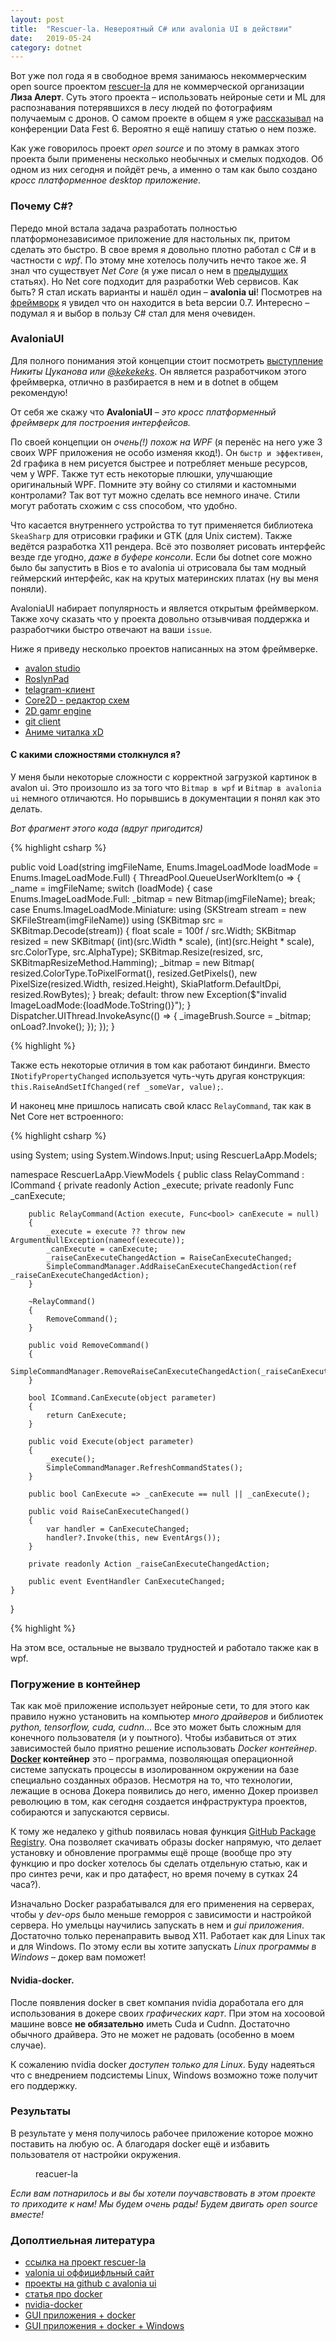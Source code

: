 ```yaml
---
layout: post
title:  "Rescuer-la. Невероятный C# или avalonia UI в действии"
date:   2019-05-24
category: dotnet
---
```

<p class="intro"><span class="dropcap">В</span>от уже пол года я в свободное время занимаюсь некоммерческим open source проектом <a href="https://github.com/gosha20777/rescuer-la">rescuer-la</a> для не коммерческой организации <b>Лиза Алерт</b>. Суть этого проекта – использовать нейроные сети и ML для распознавания потерявшихся в лесу людей по фотографиям получаемым с дронов. О самом проекте в общем я уже <a href="https://vk.com/away.php?to=https%3A%2F%2Fyoutu.be%2FRQrjbAUoPNk%3Ft%3D6270&post=84719544_1061&cc_key=">рассказывал</a> на конференции Data Fest 6. Вероятно я ещё напишу статью о нем позже.</p>

Как уже говорилось проект *open source* и по этому в рамках этого проекта были применены несколько необычных и смелых подходов. Об одном из них сегодня и пойдёт речь, а именно о там как было создано *кросс платформенное desktop приложение*.

### Почему C#?

Передо мной встала задача разработать полностью платформонезависимое приложение для настольных пк, притом сделать это быстро. В свое время я довольно плотно работал с C# и в частности с *wpf*. По этому мне хотелось получить нечто такое же. Я знал что существует *Net Core* (я уже писал о нем в [предыдущих](https://gosha20777.github.io/event/2018/10/22/dotnet-core21/) статьях). Но Net core подходит для разработки Web сервисов. Как быть? Я стал искать варианты и нашёл один – **avalonia ui**! Посмотрев на [фреймворк](http://avaloniaui.net/) я увидел что он находится в beta версии 0.7. Интересно – подумал я и выбор в пользу C# стал для меня очевиден.

### AvaloniaUI

Для полного понимания этой концепции стоит посмотреть [выступление](https://youtu.be/8qzqweimcFs) *Никиты Цуканова или [@kekekeks](https://github.com/kekekeks)*. Он является разработчиком этого фреймверка, отлично в разбирается в нем и в dotnet в общем рекомендую!

От себя же скажу что **AvaloniaUI** – *это кросс платформенный фреймверк для построения интерфейсов.*

По своей концепции он *очень(!) похож на WPF* (я перенёс на него уже 3 своих WPF приложения не особо изменяя ккод!). Он `быстр и эффективен`, 2d графика в нем рисуется быстрее и потребляет меньше ресурсов, чем у WPF. Также тут есть некоторые плюшки, улучшающие оригинальный WPF. Помните эту войну со стилями и кастомными контролами? Так вот тут можно сделать все немного иначе. Стили могут работать схожим с css способом, что удобно.

Что касается внутреннего устройства то тут применяется библиотека `SkeaSharp` для отрисовки графики и GTK (для Unix систем). Также ведётся разработка X11 рендера. Всё это позволяет рисовать интерфейс везде где угодно, *даже в буфере консоли*. Если бы dotnet core можно было бы запустить в Bios е то avalonia ui отрисовала бы там модный геймерский интерфейс, как на крутых материнских платах (ну вы меня поняли).

AvaloniaUI набирает популярность и является открытым фреймверком. Также хочу сказать что у проекта довольно отзывчивая поддержка и разработчики быстро отвечают на ваши `issue`.

Ниже я приведу несколько проектов написанных на этом фреймверке.

 - [avalon studio](https://github.com/VitalElement/AvalonStudio)
 - [RoslynPad](https://github.com/aelij/RoslynPad)
 - [telagram-клиент](https://github.com/egramtel/egram.tel)
 - [Core2D - редактор схем](https://github.com/wieslawsoltes/Core2D)
 - [2D gamr engine](https://github.com/Kermalis/PokemonBattleEngine)
 - [git client](https://github.com/worldbeater/Camelotia)
 - [Аниме читалка xD](https://github.com/MonkAlex/MangaReader)

#### С какими сложностями столкнулся я?

У меня были некоторые сложности с корректной загрузкой картинок в avalon ui. Это произошло из за того что `Bitmap в wpf` и `Bitmap в avalonia ui` немного отличаются. Но порывшись в документации я понял как это делать.

*Вот фрагмент этого кода (вдруг пригодится)*

{% highlight csharp %}

public void Load(string imgFileName, Enums.ImageLoadMode loadMode = Enums.ImageLoadMode.Full)
{
    ThreadPool.QueueUserWorkItem(o =>
    {
        _name = imgFileName;
        switch (loadMode)
        {
            case Enums.ImageLoadMode.Full:
                _bitmap = new Bitmap(imgFileName);
                break;
            case Enums.ImageLoadMode.Miniature:
                using (SKStream stream = new SKFileStream(imgFileName))
                using (SKBitmap src = SKBitmap.Decode(stream))
                {
                    float scale = 100f / src.Width;
                    SKBitmap resized = new SKBitmap(
                            (int)(src.Width * scale),
                            (int)(src.Height * scale), 
                            src.ColorType, 
                            src.AlphaType);
                    SKBitmap.Resize(resized, src, SKBitmapResizeMethod.Hamming);
                    _bitmap = new Bitmap(
                            resized.ColorType.ToPixelFormat(),
                            resized.GetPixels(),
                            new PixelSize(resized.Width, resized.Height), 
                            SkiaPlatform.DefaultDpi, 
                            resized.RowBytes);
                }
                break;
            default:
                throw new Exception($"invalid ImageLoadMode:{loadMode.ToString()}");
        }
        Dispatcher.UIThread.InvokeAsync(() =>
        {
            _imageBrush.Source = _bitmap;
            onLoad?.Invoke();
        });
    });
}

{% highlight %}

Также есть некоторые отличия в том как работают биндинги. Вместо `INotifyPropertyChanged` используется чуть-чуть другая конструкция: `this.RaiseAndSetIfChanged(ref _someVar, value);`.

И наконец мне пришлось написать свой класс `RelayCommand`, так как в Net Core нет встроенного:

{% highlight csharp %}

using System;
using System.Windows.Input;
using RescuerLaApp.Models;

namespace RescuerLaApp.ViewModels
{
    public class RelayCommand : ICommand
    {
        private readonly Action _execute;
        private readonly Func<bool> _canExecute;

        public RelayCommand(Action execute, Func<bool> canExecute = null)
        {
            _execute = execute ?? throw new ArgumentNullException(nameof(execute));
            _canExecute = canExecute;
            _raiseCanExecuteChangedAction = RaiseCanExecuteChanged;
            SimpleCommandManager.AddRaiseCanExecuteChangedAction(ref _raiseCanExecuteChangedAction);
        }

        ~RelayCommand()
        {
            RemoveCommand();
        }

        public void RemoveCommand()
        {
            SimpleCommandManager.RemoveRaiseCanExecuteChangedAction(_raiseCanExecuteChangedAction);
        }

        bool ICommand.CanExecute(object parameter)
        {
            return CanExecute;
        }

        public void Execute(object parameter)
        {
            _execute();
            SimpleCommandManager.RefreshCommandStates();
        }

        public bool CanExecute => _canExecute == null || _canExecute();

        public void RaiseCanExecuteChanged()
        {
            var handler = CanExecuteChanged;
            handler?.Invoke(this, new EventArgs());
        }

        private readonly Action _raiseCanExecuteChangedAction;

        public event EventHandler CanExecuteChanged;
    }
}

{% highlight %}

На этом все, остальные не вызвало трудностей и работало также как в wpf.

### Погружение в контейнер

Так как моё приложение использует нейроные сети, то для этого как правило нужно установить на компьютер *много драйверов* и библиотек *python, tensorflow, cuda, cudnn*… Все это может быть сложным для конечного пользователя (и у поытного). Чтобы избавиться от этих зависимостей было приятно решение использовать *Docker контейнер*.
**[Docker](https://www.docker.com/) контейнер** это – программа, позволяющая операционной системе запускать процессы в изолированном окружении на базе специально созданных образов. Несмотря на то, что технологии, лежащие в основа Докера появились до него, именно Докер произвел революцию в том, как сегодня создается инфраструктура проектов, собираются и запускаются сервисы.

К тому же недалеко у github появилась новая функция [GitHub Package Registry](https://github.com/features/package-registry). Она позволяет скачивать образы docker напрямую, что делает установку и обновление программы ещё проще (вообще про эту функцию и про docker хотелось бы сделать отдельную статью, как и про синтез речи, как и про датафест, но время почему в сутках 24 часа?).

Изначально Docker разрабатывался для его применения на серверах, чтобы у *dev-ops* было меньше геморроя с зависимости и настройкой сервера. Но умельцы научились запускать в нем и *gui приложения*. Достаточно только перенаправить вывод X11. Работает как для Linux так и для Windows. По этому если вы хотите запускать *Linux программы в Windows* – докер вам поможет!

#### Nvidia-docker.

После появления docker в свет компания nvidia доработала его для использования в докере своих *графических карт*. При этом на хосоовой машине вовсе **не обязательно** иметь Cuda и Cudnn. Достаточно обычного драйвера. Это не может не радовать (особенно в моем случае).

К сожалению nvidia docker *доступен только для Linux*. Буду надеяться что с внедрением подсистемы Linux, Windows возможно тоже получит его поддержку.

### Результаты

В результате у меня получилось рабочее приложение которое можно поставить на любую ос. А благодаря docker ещё и избавить пользователя от настройки окружения.

<figure>
	<img src="{{ '/assets/img/posts/2019_05_24_00.png' | prepend: site.baseurl }}" alt=""> 
	<figcaption>reacuer-la</figcaption>
</figure>

*Если вам потнарилось и вы бы хотели поучавствовать в этом проекте то приходите к нам! Мы будем очень рады! Будем двигать open source вместе!*

### Дополтиельная литература

 - [ссылка на проект rescuer-la](https://github.com/gosha20777/rescuer-la)
 - [valonia ui оффицифльный сайт](http://avaloniaui.net/)
 - [проекты на github с avalonia ui](https://github.com/topics/avalonia)
 - [статья про docker](https://guides.hexlet.io/docker/)
 - [nvidia-docker](https://medium.com/@sh.tsang/docker-tutorial-5-nvidia-docker-2-0-installation-in-ubuntu-18-04-cb80f17cac65)
 - [GUI приложения + docker](https://habr.com/ru/post/240509/)
 - [GUI приложения + docker + Windows](https://dev.to/darksmile92/run-gui-app-in-linux-docker-container-on-windows-host-4kde)